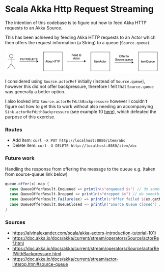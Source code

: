 # Scala Akka Http Request Streaming

The intention of this codebase is to figure out how to feed Akka HTTP requests to an Akka Source.

This has been achieved by feeding Akka HTTP requests to an Actor which then offers the request information (a String) to
a queue (`Source.queue`).

![request-streaming-diagram](diagram/ScalaAkkaHttpRequestStreaming.png)

I considered using `Source.actorRef` initially (instead of `Source.queue`), however this did not offer backpressure,
therefore I felt that `Source.queue` was generally a better option.

I also looked into `Source.actorRefWithBackpressure` however I couldn't figure out how to get this to work without also
needing an accompanying `Sink.actorRefWithBackpressure` (see example
10 [here](https://www.programcreek.com/scala/akka.stream.OverflowStrategy)), which defeated the purpose of this
exercise.

### Routes

* Add item: `curl -X PUT http://localhost:8080/item/abc`
* Delete item: `curl -X DELETE http://localhost:8080/item/abc`

### Future work

Handling the response from offering the message to the queue e.g. (taken from source-queue link below)

```scala
queue.offer(x).map {
  case QueueOfferResult.Enqueued => println(s"enqueued $x") // do something when all is good
  case QueueOfferResult.Dropped => println(s"dropped $x") // do something when the message is dropped
  case QueueOfferResult.Failure(ex) => println(s"Offer failed ${ex.getMessage}") // do something when the offer fails
  case QueueOfferResult.QueueClosed => println("Source Queue closed") // do something when the queue is closed
}
```

### Sources

* https://alvinalexander.com/scala/akka-actors-introduction-tutorial-101/
* https://doc.akka.io/docs/akka/current/stream/operators/Source/actorRef.html
* https://doc.akka.io/docs/akka/current/stream/operators/Source/actorRefWithBackpressure.html
* https://doc.akka.io/docs/akka/current/stream/actor-interop.html#source-queue